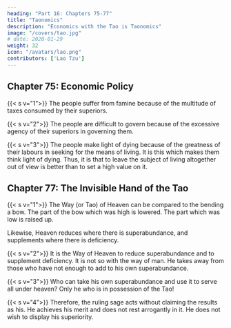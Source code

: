 ```yaml
---
heading: "Part 16: Chapters 75-77"
title: "Taonomics"
description: "Economics with the Tao is Taonomics"
image: "/covers/tao.jpg"
# date: 2020-01-29
weight: 32
icon: "/avatars/lao.png"
contributors: ['Lao Tzu']
---
```



## Chapter 75: Economic Policy

{{< s v="1">}} The people suffer from famine because of the multitude of taxes consumed by their superiors.


{{< s v="2">}} The people are difficult to govern because of the excessive agency of their superiors in governing them. 


{{< s v="3">}} The people make light of dying because of the greatness of their labours in seeking for the means of living. 
It is this which makes them think light of dying. Thus, it is that to leave the subject of living altogether out of view is better than to set a high value on it.



## Chapter 77: The Invisible Hand of the Tao

{{< s v="1">}} The Way (or Tao) of Heaven can be compared to the bending a bow. The part of the bow which was high is lowered. The part which was low is raised up. 

Likewise, Heaven reduces where there is superabundance, and supplements where there is deficiency.


{{< s v="2">}} It is the Way of Heaven to reduce superabundance and to supplement deficiency. It is not so with the way of man. He takes away from those who have not enough to add to his own superabundance.


{{< s v="3">}} Who can take his own superabundance and use it to serve all under heaven? Only he who is in possession of the Tao!


{{< s v="4">}} Therefore, the ruling sage acts without claiming the results as his. He achieves his merit and does not rest arrogantly in it. He does not wish to display his superiority.
